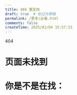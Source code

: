 ```yaml
---
title: 404 重定向
draft: true  # 标记为草稿
permalink: /更多/必看.html
comments: false
createTime: 2025/01/04 15:57:33
---
```


<div data-v-2ca0decb="" class="vp-not-found"><p data-v-2ca0decb="" class="code">404</p>
<h1 data-v-2ca0decb="" class="title">页面未找到</h1></div>

# 你是不是在找：

<LinkCard title="必看-非开源.html" icon="mingcute:navigation-line" href="/必看-非开源.html" description="重定向 新页面" />
<LinkCard title="全部链接页" icon="mingcute:link-2-line" href="/链接.html" />
